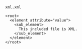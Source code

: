 <!-- >>>>>> BEGIN GENERATED FILE (include): SOURCE C:/Users/Burdette/Documents/GitHub/markdown_helper/test/include/templates/xml_code_block.md -->
<!-- >>>>>> BEGIN INCLUDED FILE (code_block): SOURCE C:/Users/Burdette/Documents/GitHub/markdown_helper/test/include/templates/../includes/xml.xml -->
<code>xml.xml</code>
```
<root>
  <element attribute="value">
    <sub_element>
      This included file is XML.
    </sub_element>
  </element>
</root>
```
<!-- <<<<<< END INCLUDED FILE (code_block): SOURCE C:/Users/Burdette/Documents/GitHub/markdown_helper/test/include/templates/../includes/xml.xml -->
<!-- <<<<<< END GENERATED FILE (include): SOURCE C:/Users/Burdette/Documents/GitHub/markdown_helper/test/include/templates/xml_code_block.md -->
